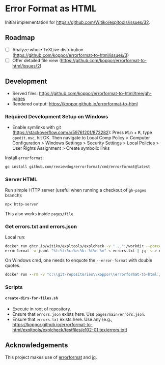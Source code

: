 # Error Format as HTML

Initial implementation for https://github.com/Witiko/expltools/issues/32.

## Roadmap

- [ ] Analyze whole TeXLive distribution (https://github.com/koppor/errorformat-to-html/issues/3)
- [ ] Offer detailed file view (https://github.com/koppor/errorformat-to-html/issues/2)

## Development

- Served files: <https://github.com/koppor/errorformat-to-html/tree/gh-pages>
- Rendered output: <https://koppor.github.io/errorformat-to-html>

### Required Development Setup on Windows

- Enable symlinks with git (<https://stackoverflow.com/a/59761201/873282>):
  Press <kbd>Win</kbd> + <kbd>R</kbd>, type `gpedit.msc`, hit OK. Then navigate to Local Comp Policy > Computer Configuration > Windows Settings > Security Settings > Local Policies > User Rights Assignment > Create symbolic links

Install `errorformat`:

```bash
go install github.com/reviewdog/errorformat/cmd/errorformat@latest
```

### Server HTML

Run simple HTTP server (useful when running a checkout of `gh-pages` branch):

```bash
npx http-server
```

This also works inside `pages/file`.

### Get errors.txt and errors.json

Local run:

```bash
docker run ghcr.io/witiko/expltools/explcheck -v "...":/workdir --porcelain --error-format='%f:%l:%c:%e:%k: %t%n %m' /workdir/expltools/explcheck/testfiles/e102.tex > errors.txt
errorformat -w jsonl "%f:%l:%c:%e:%k: %t%n %m" < errors.txt | jq -s > errors.json
```

On Windows cmd, one needs to enquote the `--error-format` with double quotes.

```cmd
docker run --rm -v "c:\\git-repositories\\koppor\\errorformat-to-html:/workspace" ghcr.io/witiko/expltools/explcheck --porcelain --error-format="%f:%l:%c:%e:%k: %t%n %m" "/workspace/expltools/explcheck/testfiles/e102.lua"
```

### Scripts

#### `create-dirs-for-files.sh`

- Execute in root of repository.
- Ensure that `errors.json` exists here. Use `pages/main/errors.json`.
- Ensure that `errors.txt` exists here. Use any (e.g., <https://koppor.github.io/errorformat-to-html/expltools/explcheck/testfiles/e102-01.tex/errors.txt>)

## Acknowledgements

This project makes use of [errorformat](https://github.com/reviewdog/errorformat) and [jq](https://jqlang.github.io/jq/).
